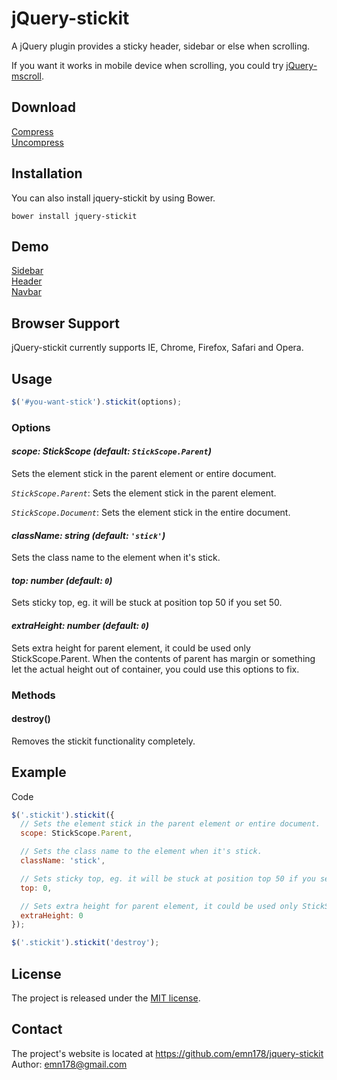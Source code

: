 # jQuery-stickit
A jQuery plugin provides a sticky header, sidebar or else when scrolling.

If you want it works in mobile device when scrolling, you could try [jQuery-mscroll](https://github.com/emn178/jquery-mscroll).

## Download
[Compress](https://raw.github.com/emn178/jquery-stickit/master/build/jquery.stickit.min.js)  
[Uncompress](https://raw.github.com/emn178/jquery-stickit/master/src/jquery.stickit.js)

## Installation
You can also install jquery-stickit by using Bower.
```
bower install jquery-stickit
```

## Demo
[Sidebar](http://emn178.github.io/jquery-stickit/samples/sidebar/)  
[Header](http://emn178.github.io/jquery-stickit/samples/header/)  
[Navbar](http://emn178.github.io/jquery-stickit/samples/navbar/)

## Browser Support
jQuery-stickit currently supports IE, Chrome, Firefox, Safari and Opera.

## Usage
```JavaScript
$('#you-want-stick').stickit(options);
```

### Options
#### *scope: StickScope (default: `StickScope.Parent`)*

Sets the element stick in the parent element or entire document.

*`StickScope.Parent`*: Sets the element stick in the parent element.

*`StickScope.Document`*: Sets the element stick in the entire document.

#### *className: string (default: `'stick'`)*

Sets the class name to the element when it's stick.

#### *top: number (default: `0`)*

Sets sticky top, eg. it will be stuck at position top 50 if you set 50.

#### *extraHeight: number (default: `0`)*

Sets extra height for parent element, it could be used only StickScope.Parent. When the contents of parent has margin or something let the actual height out of container, you could use this options to fix.

### Methods

#### destroy()

Removes the stickit functionality completely. 

## Example
Code
```JavaScript
$('.stickit').stickit({
  // Sets the element stick in the parent element or entire document.
  scope: StickScope.Parent,

  // Sets the class name to the element when it's stick.
  className: 'stick',

  // Sets sticky top, eg. it will be stuck at position top 50 if you set 50.
  top: 0,

  // Sets extra height for parent element, it could be used only StickScope.Parent. When the contents of parent has margin or something let the actual height out of container, you could use this options to fix.
  extraHeight: 0
});

$('.stickit').stickit('destroy');
```

## License
The project is released under the [MIT license](http://www.opensource.org/licenses/MIT).

## Contact
The project's website is located at https://github.com/emn178/jquery-stickit  
Author: emn178@gmail.com
